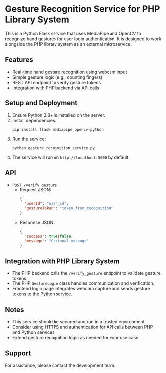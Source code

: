 # Gesture Recognition Service for PHP Library System

This is a Python Flask service that uses MediaPipe and OpenCV to recognize hand gestures for user login authentication. It is designed to work alongside the PHP library system as an external microservice.

## Features

- Real-time hand gesture recognition using webcam input
- Simple gesture logic (e.g., counting fingers)
- REST API endpoint to verify gesture tokens
- Integration with PHP backend via API calls

## Setup and Deployment

1. Ensure Python 3.8+ is installed on the server.
2. Install dependencies:
   ```
   pip install flask mediapipe opencv-python
   ```
3. Run the service:
   ```
   python gesture_recognition_service.py
   ```
4. The service will run on `http://localhost:5000` by default.

## API

- `POST /verify_gesture`
  - Request JSON:
    ```json
    {
      "userId": "user_id",
      "gestureToken": "token_from_recognition"
    }
    ```
  - Response JSON:
    ```json
    {
      "success": true|false,
      "message": "Optional message"
    }
    ```

## Integration with PHP Library System

- The PHP backend calls the `/verify_gesture` endpoint to validate gesture tokens.
- The PHP `GestureLogin` class handles communication and verification.
- Frontend login page integrates webcam capture and sends gesture tokens to the Python service.

## Notes

- This service should be secured and run in a trusted environment.
- Consider using HTTPS and authentication for API calls between PHP and Python services.
- Extend gesture recognition logic as needed for your use case.

## Support

For assistance, please contact the development team.
